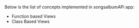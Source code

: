 
Below is the list of concepts implemented in songsalbumAPi app: 

 - Function based Views
 - Class Based Views


